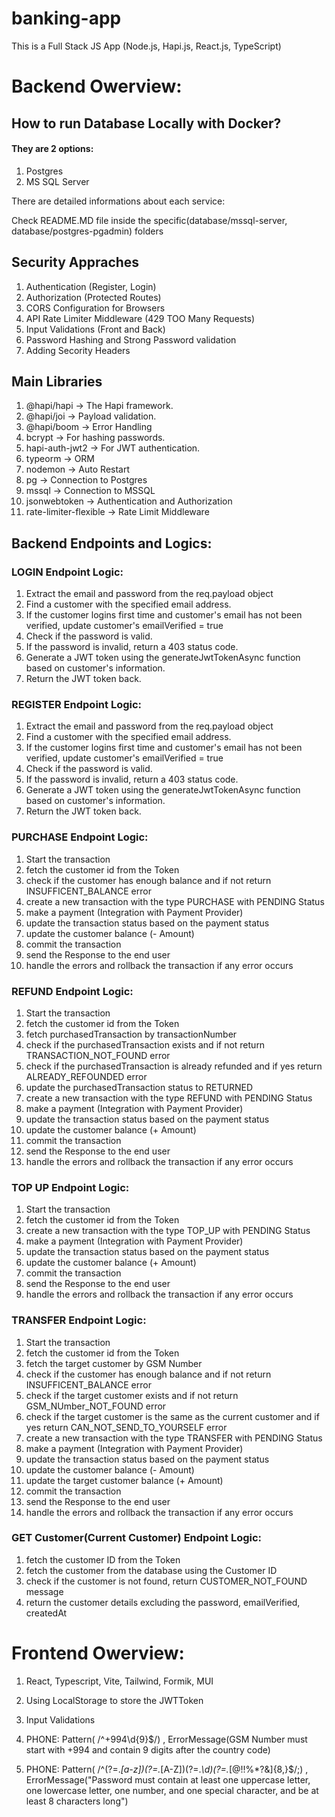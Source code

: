 # banking-app
This is a Full Stack JS App (Node.js, Hapi.js, React.js, TypeScript)



# Backend Owerview:


## How to run Database Locally with Docker? 

#### They are 2 options: 

1. Postgres
2. MS SQL Server

There are detailed informations about each service:   

Check README.MD file inside the specific(database/mssql-server, database/postgres-pgadmin) folders


## Security Appraches

1. Authentication (Register, Login)
2. Authorization (Protected Routes)
3. CORS Configuration for Browsers
4. API Rate Limiter Middleware (429 TOO Many Requests)
5. Input Validations (Front and Back)
6. Password Hashing and Strong Password validation
7. Adding Secority Headers



## Main Libraries

1.  @hapi/hapi            -> The Hapi framework.
2.  @hapi/joi             -> Payload validation.
3.  @hapi/boom            -> Error Handling
4.  bcrypt                -> For hashing passwords.
5.  hapi-auth-jwt2        -> For JWT authentication.
6.  typeorm               -> ORM
7.  nodemon               -> Auto Restart
8.  pg                    -> Connection to Postgres
9.  mssql                 -> Connection to MSSQL
10. jsonwebtoken          -> Authentication and Authorization
11. rate-limiter-flexible -> Rate Limit Middleware



## Backend Endpoints and Logics:
 

### LOGIN Endpoint Logic:

1. Extract the email and password from the req.payload object
2. Find a customer with the specified email address.
3. If the customer logins first time and customer's email has not been verified, update customer's emailVerified = true
4. Check if the password is valid.
5. If the password is invalid, return a 403 status code.
6. Generate a JWT token using the generateJwtTokenAsync function based on customer's information.
7. Return the JWT token back.




### REGISTER Endpoint Logic:

1. Extract the email and password from the req.payload object
2. Find a customer with the specified email address.
3. If the customer logins first time and customer's email has not been verified, update customer's emailVerified = true
4. Check if the password is valid.
5. If the password is invalid, return a 403 status code.
6. Generate a JWT token using the generateJwtTokenAsync function based on customer's information.
7. Return the JWT token back.




### PURCHASE Endpoint Logic:

1. Start the transaction
2. fetch the customer id from the Token
3. check if the customer has enough balance and if not return INSUFFICENT_BALANCE error
4. create a new transaction with the type PURCHASE with PENDING Status
5. make a payment (Integration with Payment Provider)
6. update the transaction status based on the payment status
7. update the customer balance (- Amount)
8. commit the transaction
9. send the Response to the end user
10. handle the errors and rollback the transaction if any error occurs




### REFUND Endpoint Logic:

1.  Start the transaction
2.  fetch the customer id from the Token
3.  fetch purchasedTransaction by transactionNumber
4.  check if the purchasedTransaction exists and if not return TRANSACTION_NOT_FOUND error
5.  check if the purchasedTransaction is already refunded and if yes return ALREADY_REFOUNDED error
6.  update the purchasedTransaction status to RETURNED
7.  create a new transaction with the type REFUND with PENDING Status
8.  make a payment (Integration with Payment Provider)
9.  update the transaction status based on the payment status
10. update the customer balance (+ Amount)
11. commit the transaction
12. send the Response to the end user
13. handle the errors and rollback the transaction if any error occurs




### TOP UP Endpoint Logic:

1. Start the transaction
2. fetch the customer id from the Token
3. create a new transaction with the type TOP_UP with PENDING Status
4. make a payment (Integration with Payment Provider)
5. update the transaction status based on the payment status
6. update the customer balance (+ Amount)
7. commit the transaction
8. send the Response to the end user
9. handle the errors and rollback the transaction if any error occurs




### TRANSFER Endpoint Logic:

1.  Start the transaction
2.  fetch the customer id from the Token
3.  fetch the target customer by GSM Number
4.  check if the customer has enough balance and if not return INSUFFICENT_BALANCE error
5.  check if the target customer exists and if not return GSM_NUmber_NOT_FOUND error
6.  check if the target customer is the same as the current customer and if yes return CAN_NOT_SEND_TO_YOURSELF error
7.  create a new transaction with the type TRANSFER with PENDING Status
8.  make a payment (Integration with Payment Provider)
9.  update the transaction status based on the payment status
10. update the customer balance (- Amount)
11. update the target customer balance (+ Amount)
12. commit the transaction
13. send the Response to the end user
14. handle the errors and rollback the transaction if any error occurs


### GET Customer(Current Customer) Endpoint Logic:

1. fetch the customer ID from the Token
2. fetch the customer from the database using the Customer ID
3. check if the customer is not found, return CUSTOMER_NOT_FOUND message
4. return the customer details excluding the password, emailVerified, createdAt



# Frontend Owerview:

1. React, Typescript, Vite, Tailwind, Formik, MUI

2. Using LocalStorage to store the JWTToken

3. Input Validations

4. PHONE: Pattern( /^\+994\d{9}$/) , ErrorMessage(GSM Number must start with +994 and contain 9 digits after the country code)

5. PHONE: Pattern( /^(?=.*[a-z])(?=.*[A-Z])(?=.*\d)(?=.*[@$!%*?&])[A-Za-z\d@$!%*?&]{8,}$/;) , ErrorMessage("Password must contain at least one uppercase letter, one lowercase letter, one number, and one special character, and be at least 8 characters long")

 